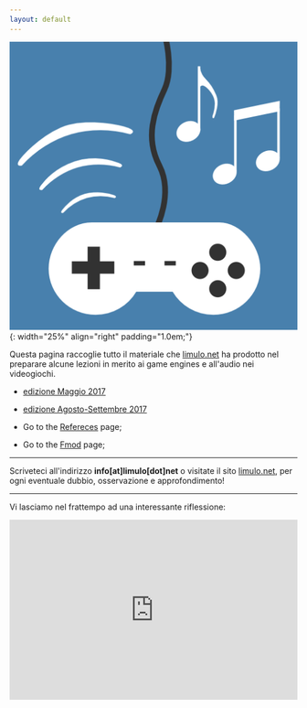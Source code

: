 ```yaml
---
layout: default
---
```


![icona](./images/game-sound-icon/icon.png){: width="25%" align="right" padding="1.0em;"}

Questa pagina raccoglie tutto il materiale che [limulo.net](http://limulo.net) ha prodotto nel preparare alcune lezioni in merito ai game engines e all'audio nei videogiochi.

* [edizione Maggio 2017](ed-maggio-2017)
* [edizione Agosto-Settembre 2017](ed-agosto-settembre-2017)

* Go to the [Refereces](references) page;
* Go to the [Fmod](fmod) page;

---

Scriveteci all'indirizzo **info[at]limulo[dot]net** o visitate il sito [limulo.net](http://www.limulo.net/), per ogni eventuale dubbio, osservazione e approfondimento!

---

Vi lasciamo nel frattempo ad una interessante riflessione:

<iframe width="100%" height="315" src="https://www.youtube.com/embed/Zctp972y_Eg" frameborder="0" allowfullscreen></iframe>
